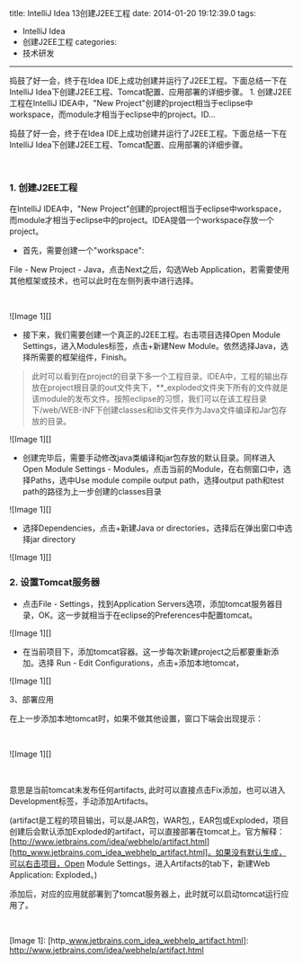 title: IntelliJ Idea 13创建J2EE工程
date: 2014-01-20 19:12:39.0
tags:
- IntelliJ Idea
- 创建J2EE工程
categories:
- 技术研发

---

捣鼓了好一会，终于在Idea IDE上成功创建并运行了J2EE工程。下面总结一下在IntelliJ Idea下创建J2EE工程、Tomcat配置、应用部署的详细步骤。 1. 创建J2EE工程在IntelliJ IDEA中，"New Project"创建的project相当于eclipse中workspace，而module才相当于eclipse中的project。ID...

<!-- more -->

捣鼓了好一会，终于在Idea IDE上成功创建并运行了J2EE工程。下面总结一下在IntelliJ Idea下创建J2EE工程、Tomcat配置、应用部署的详细步骤。

 

### 1. 创建J2EE工程 ###

在IntelliJ IDEA中，"New Project"创建的project相当于eclipse中workspace，而module才相当于eclipse中的project。IDEA提倡一个workspace存放一个project。

 *  首先，需要创建一个"workspace":

File - New Project - Java，点击Next之后，勾选Web Application，若需要使用其他框架或技术，也可以此时在左侧列表中进行选择。

 

![Image 1][]

  


 *  接下来，我们需要创建一个真正的J2EE工程。右击项目选择Open Module Settings，进入Modules标签，点击+新建New Module。依然选择Java，选择所需要的框架组件，Finish。

> 此时可以看到在project的目录下多一个工程目录。IDEA中，工程的输出存放在project根目录的out文件夹下，\*\*\_exploded文件夹下所有的文件就是该module的发布文件。按照eclipse的习惯，我们可以在该工程目录下/web/WEB-INF下创建classes和lib文件夹作为Java文件编译和Jar包存放的目录。

![Image 1][]

  


 *  创建完毕后，需要手动修改java类编译和jar包存放的默认目录。同样进入Open Module Settings - Modules，点击当前的Module，在右侧窗口中，选择Paths，选中Use module compile output path，选择output path和test path的路径为上一步创建的classes目录

![Image 1][]  


 *  选择Dependencies，点击+新建Java or directories，选择后在弹出窗口中选择jar directory

![Image 1][]  


  


  


  


### **2. 设置Tomcat服务器** ###

 *  点击File - Settings，找到Application Servers选项，添加tomcat服务器目录，OK。这一步就相当于在eclipse的Preferences中配置tomcat。

![Image 1][]  


  


 *  在当前项目下，添加tomcat容器。这一步每次新建project之后都要重新添加。选择 Run - Edit Configurations，点击+添加本地tomcat，

![Image 1][]

  


  


3、部署应用

在上一步添加本地tomcat时，如果不做其他设置，窗口下端会出现提示：

 

![Image 1][]

 

意思是当前tomcat未发布任何artifacts, 此时可以直接点击Fix添加，也可以进入Development标签，手动添加Artifacts。

(artifact是工程的项目输出，可以是JAR包，WAR包,，EAR包或Exploded，项目创建后会默认添加Exploded的artifact，可以直接部署在tomcat上。官方解释：[http://www.jetbrains.com/idea/webhelp/artifact.html][http_www.jetbrains.com_idea_webhelp_artifact.html]。如果没有默认生成，可以右击项目，Open Module Settings，进入Artifacts的tab下，新建Web Application: Exploded。)

添加后，对应的应用就部署到了tomcat服务器上，此时就可以启动tomcat运行应用了。

  


  


 


[Image 1]: 
[http_www.jetbrains.com_idea_webhelp_artifact.html]: http://www.jetbrains.com/idea/webhelp/artifact.html